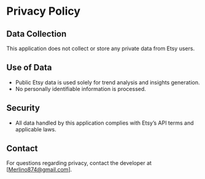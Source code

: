 # Privacy Policy

## Data Collection
This application does not collect or store any private data from Etsy users.

## Use of Data
- Public Etsy data is used solely for trend analysis and insights generation.
- No personally identifiable information is processed.

## Security
- All data handled by this application complies with Etsy’s API terms and applicable laws.

## Contact
For questions regarding privacy, contact the developer at [Merlino874@gmail.com].
